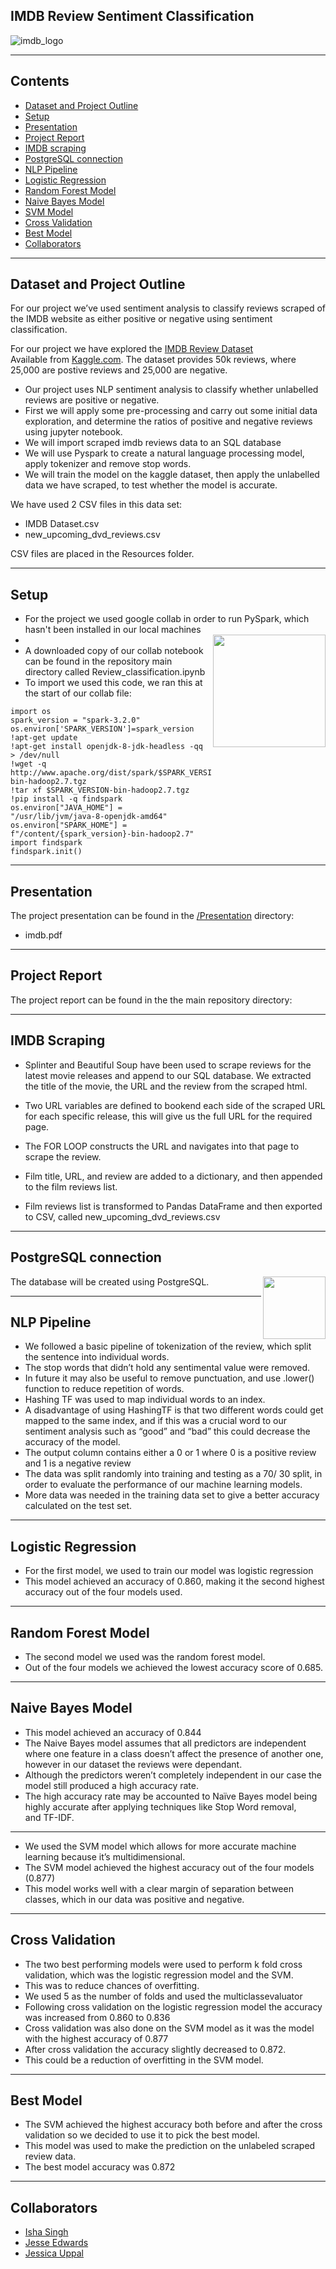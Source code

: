 ﻿## IMDB Review Sentiment Classification


![imdb_logo](imdb_logo.png)

--------------------------------------------------------------------------------------------------------------------------------------------------------------------------

## Contents

* [Dataset and Project Outline](#dataset-header)
* [Setup](#setup-header)
* [Presentation](#presentation-header)
* [Project Report](#report-header)
* [IMDB scraping](#scraping-header)
* [PostgreSQL connection](#postgres-header)
* [NLP Pipeline](#pipeline-header)
* [Logistic Regression](#lr-header)
* [Random Forest Model](#rf-header)
* [Naive Bayes Model](#nb-header)
* [SVM Model](#svm-header)
* [Cross Validation](#cv-header)
* [Best Model](#best-header)
* [Collaborators](#team-header)

--------------------------------------------------------------------------------------------------------------------------------------------------------------------------

## <a id="dataset-header"></a>Dataset and Project Outline

For our project we’ve used sentiment analysis to classify reviews scraped of the IMDB website as either positive or negative using sentiment classification. 

For our project we have explored the [IMDB Review Dataset]( https://www.kaggle.com/lakshmi25npathi/imdb-dataset-of-50k-movie-reviews)\
Available from [Kaggle.com](https://www.kaggle.com). 
The dataset provides 50k reviews, where 25,000 are postive reviews and 25,000 are negative.
* Our project uses NLP sentiment analysis to classify whether unlabelled reviews are positive or negative.
* First we will apply some pre-processing and carry out some initial data exploration, and determine the ratios of positive and negative reviews using jupyter notebook. 
* We will import scraped imdb reviews data to an SQL database
* We will use Pyspark to create a natural language processing model, apply tokenizer and remove stop words.
* We will train the model on the kaggle dataset, then apply the unlabelled data we have scraped, to test whether the model is accurate.

We have used 2 CSV files in this data set: 

* IMDB Dataset.csv
* new_upcoming_dvd_reviews.csv

CSV files are placed in the Resources folder.

--------------------------------------------------------------------------------------------------------------------------------------------------------------------------
## <a id="setup-header"></a>Setup

* For the project we used google collab in order to run PySpark, which hasn't been installed in our local machines
* [<img src="https://miro.medium.com/max/800/1*nPcdyVwgcuEZiEZiRqApug.jpeg" align="right"  width="180">](https://spark.apache.org/docs/latest/api/python/)
* A downloaded copy of our collab notebook can be found in the repository main directory called Review_classification.ipynb
* To import we used this code, we ran this at the start of our collab file:

```
import os
spark_version = "spark-3.2.0"
os.environ['SPARK_VERSION']=spark_version
!apt-get update
!apt-get install openjdk-8-jdk-headless -qq > /dev/null
!wget -q http://www.apache.org/dist/spark/$SPARK_VERSION/$SPARK_VERSION-bin-hadoop2.7.tgz
!tar xf $SPARK_VERSION-bin-hadoop2.7.tgz
!pip install -q findspark
os.environ["JAVA_HOME"] = "/usr/lib/jvm/java-8-openjdk-amd64"
os.environ["SPARK_HOME"] = f"/content/{spark_version}-bin-hadoop2.7"
import findspark
findspark.init()
```


--------------------------------------------------------------------------------------------------------------------------------------------------------------------------


## <a id="presentation-header"></a>Presentation

The project presentation can be found in the [/Presentation](Presentation/) directory:

* imdb.pdf

--------------------------------------------------------------------------------------------------------------------------------------------------------------------------
## <a id="report-header"></a>Project Report

The project report can be found in the the main repository directory:

--------------------------------------------------------------------------------------------------------------------------------------------------------------------------

## <a id="scraping"></a>IMDB Scraping

* Splinter and Beautiful Soup have been used to scrape reviews for the latest movie releases and append to our SQL database. We extracted the title of the movie, the URL and the review from the scraped html.

* Two URL variables are defined to bookend each side of the scraped URL for each specific release, this will give us the full URL for the required page.
* The FOR LOOP constructs the URL and navigates into that page to scrape the review.
* Film title, URL, and review are added to a dictionary, and then appended to the film reviews list.
* Film reviews list is transformed to Pandas DataFrame and then exported to CSV, called new_upcoming_dvd_reviews.csv



--------------------------------------------------------------------------------------------------------------------------------------------------------------------------

## <a id="postgres"></a>PostgreSQL connection
[<img src="https://wiki.postgresql.org/images/a/a4/PostgreSQL_logo.3colors.svg" align="right"  width="100">](https://www.postgresql.org/)
  
The database will be created using PostgreSQL. 

--------------------------------------------------------------------------------------------------------------------------------------------------------------------------


## <a id="pipeline"></a>NLP Pipeline

* We followed a basic pipeline of tokenization of the review, which split the sentence into individual words. 
* The stop words that didn’t hold any sentimental value were removed. 
* In future it may also be useful to remove punctuation, and use .lower() function to reduce repetition of words. 
* Hashing TF was used to map individual words to an index. 
* A disadvantage of using HashingTF is that two different words could get mapped to the same index, and if this was a crucial word to our sentiment analysis such as “good” and “bad” this could decrease the accuracy of the model. 
* The output column contains either a 0 or 1 where 0 is a positive review and 1 is a negative review
* The data was split randomly into training and testing as a 70/ 30 split, in order to evaluate the performance of our machine learning models. 
* More data was needed in the training data set to give a better accuracy calculated on the test set.


--------------------------------------------------------------------------------------------------------------------------------------------------------------------------


## <a id="lr-header"></a>Logistic Regression 

* For the first model, we used to train our model was logistic regression
* This model achieved an accuracy of 0.860, making it the second highest accuracy out of the four models used.


--------------------------------------------------------------------------------------------------------------------------------------------------------------------------


## <a id="rf-header"></a>Random Forest Model

* The second model we used was the random forest model.
* Out of the four models we achieved the lowest accuracy score of 0.685.


--------------------------------------------------------------------------------------------------------------------------------------------------------------------------


## <a id="nb-header"></a>Naive Bayes Model

* This model achieved an accuracy of 0.844
* The Naive Bayes model assumes that all predictors are independent where one feature in a class doesn’t affect the presence of another one, however in our dataset the reviews were dependant. 
* Although the predictors weren’t completely independent in our case the model still produced a high accuracy rate.
* The high accuracy rate may be accounted to Naïve Bayes model being highly accurate after applying techniques like Stop Word removal, and TF-IDF.


--------------------------------------------------------------------------------------------------------------------------------------------------------------------------


* We used the SVM model which allows for more accurate machine learning because it’s multidimensional. 
* The SVM model achieved the highest accuracy out of the four models (0.877)
* This model works well with a clear margin of separation between classes, which in our data was positive and negative.

--------------------------------------------------------------------------------------------------------------------------------------------------------------------------
## <a id="cv-header"></a>Cross Validation

* The two best performing models were used to perform k fold cross validation, which was the logistic regression model and the SVM. 
* This was to reduce chances of overfitting. 
* We used 5 as the number of folds and used the multiclassevaluator
* Following cross validation on the logistic regression model the accuracy was increased from 0.860 to 0.836
* Cross validation was also done on the SVM model as it was the model with the highest accuracy of 0.877
* After cross validation the accuracy slightly decreased to 0.872. 
* This could be a reduction of overfitting in the SVM model.


--------------------------------------------------------------------------------------------------------------------------------------------------------------------------

## <a id="best-header"></a>Best Model

* The SVM  achieved the highest accuracy both before and after the cross validation so we decided to use it to pick the best model.
* This model was used to make the prediction on the unlabeled scraped review data. 
* The best model accuracy was 0.872

----------------------------------------------------------------------------------------------------------------------------

## <a id="team-header"></a>Collaborators

* [Isha Singh](https://github.com/isha167)
* [Jesse Edwards](https://github.com/Squonk713)
* [Jessica Uppal](https://github.com/JessicaUppal)



